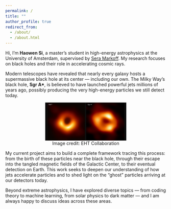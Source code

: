 ```yaml
---
permalink: /
title: ""
author_profile: true
redirect_from: 
  - /about/
  - /about.html
---
```


Hi, I’m **Haowen Si**, a master’s student in high-energy astrophysics at the University of Amsterdam, supervised by [Sera Markoff](https://seramarkoff.com). My research focuses on black holes and their role in accelerating cosmic rays.  

Modern telescopes have revealed that nearly every galaxy hosts a supermassive black hole at its center — including our own. The Milky Way’s black hole, **Sgr A\***, is believed to have launched powerful jets millions of years ago, possibly producing the very high-energy particles we still detect today.  

<figure>
  <img src="/images/eso2208-eht-mwd.jpg" alt="Sgr A* observed by the EHT Collaboration" style="max-width:60%; display:block; margin:auto;">
  <figcaption style="text-align:center;">Image credit: EHT Collaboration</figcaption>
</figure>


My current project aims to build a complete framework tracing this process: from the birth of these particles near the black hole, through their escape into the tangled magnetic fields of the Galactic Center, to their eventual detection on Earth. This work seeks to deepen our understanding of how jets accelerate particles and to shed light on the “ghost” particles arriving at our detectors today.  

Beyond extreme astrophysics, I have explored diverse topics — from coding theory to machine learning, from solar physics to dark matter — and I am always happy to discuss ideas across these areas.  
